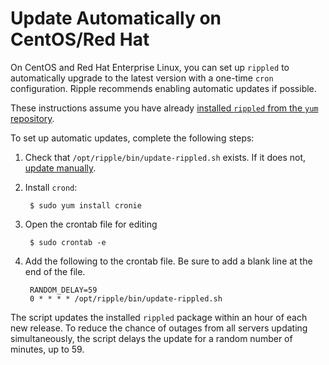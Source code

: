 # Update Automatically on CentOS/Red Hat

On CentOS and Red Hat Enterprise Linux, you can set up `rippled` to automatically upgrade to the latest version with a one-time `cron` configuration. Ripple recommends enabling automatic updates if possible.

These instructions assume you have already [installed `rippled` from the `yum` repository](install-rippled-on-centos-rhel-with-yum.html).

To set up automatic updates, complete the following steps:

1. Check that `/opt/ripple/bin/update-rippled.sh` exists. If it does not, [update manually](update-rippled-manually-on-centos-rhel.html).

2. Install `crond`:

        $ sudo yum install cronie

3. Open the crontab file for editing

        $ sudo crontab -e

4. Add the following to the crontab file. Be sure to add a blank line at the end of the file.

        RANDOM_DELAY=59
        0 * * * * /opt/ripple/bin/update-rippled.sh


The script updates the installed `rippled` package within an hour of each new release. To reduce the chance of outages from all servers updating simultaneously, the script delays the update for a random number of minutes, up to 59.
